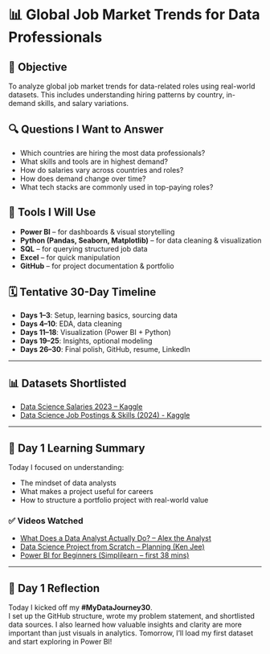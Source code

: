 # 📊 Global Job Market Trends for Data Professionals

## 🎯 Objective
To analyze global job market trends for data-related roles using real-world datasets. This includes understanding hiring patterns by country, in-demand skills, and salary variations.

## 🔍 Questions I Want to Answer
- Which countries are hiring the most data professionals?
- What skills and tools are in highest demand?
- How do salaries vary across countries and roles?
- How does demand change over time?
- What tech stacks are commonly used in top-paying roles?

## 🧰 Tools I Will Use
- **Power BI** – for dashboards & visual storytelling  
- **Python (Pandas, Seaborn, Matplotlib)** – for data cleaning & visualization  
- **SQL** – for querying structured job data  
- **Excel** – for quick manipulation  
- **GitHub** – for project documentation & portfolio  

## 🗓️ Tentative 30-Day Timeline
- **Days 1–3**: Setup, learning basics, sourcing data  
- **Days 4–10**: EDA, data cleaning  
- **Days 11–18**: Visualization (Power BI + Python)  
- **Days 19–25**: Insights, optional modeling  
- **Days 26–30**: Final polish, GitHub, resume, LinkedIn

---

## 📊 Datasets Shortlisted

- [Data Science Salaries 2023 – Kaggle](https://www.kaggle.com/datasets/arnabchaki/data-science-salaries-2023)  
- [Data Science Job Postings & Skills (2024) - Kaggle](https://www.kaggle.com/datasets/asaniczka/data-science-job-postings-and-skills?utm_source=chatgpt.com)
---

## 📘 Day 1 Learning Summary

Today I focused on understanding:
- The mindset of data analysts
- What makes a project useful for careers
- How to structure a portfolio project with real-world value

### ✅ Videos Watched
- [What Does a Data Analyst Actually Do? – Alex the Analyst ](https://www.youtube.com/watch?v=4C8eOudGJ7w)
- [Data Science Project from Scratch – Planning (Ken Jee)](https://www.youtube.com/watch?v=MpF9HENQjDo)
- [Power BI for Beginners (Simplilearn – first 38 mins)](https://www.youtube.com/watch?v=AGrl-H87pRU)

---

## 🧠 Day 1 Reflection

Today I kicked off my **#MyDataJourney30**.  
I set up the GitHub structure, wrote my problem statement, and shortlisted data sources. I also learned how valuable insights and clarity are more important than just visuals in analytics. Tomorrow, I’ll load my first dataset and start exploring in Power BI!
